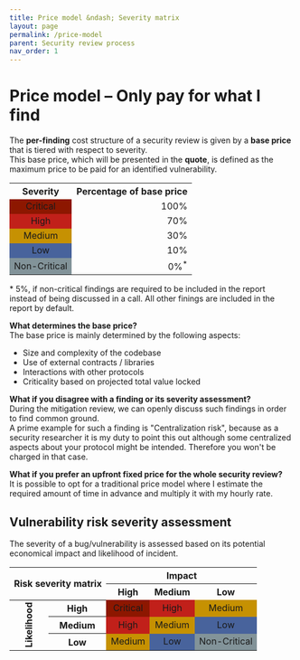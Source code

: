 ```yaml
---
title: Price model &ndash; Severity matrix
layout: page
permalink: /price-model
parent: Security review process
nav_order: 1
---
```


# Price model &ndash; Only pay for what I find

The **per-finding** cost structure of a security review is given by a **base price** that is tiered with respect to severity.  
This base price, which will be presented in the **quote**, is defined as the maximum price to be paid for an identified vulnerability.

<table style="min-width:30%" align="center">
  <tbody>
    <tr>
      <th>Severity</th>
      <th>Percentage of base price</th>
    </tr>
    <tr>
      <td align="center" style="background-color: #8D1700">Critical</td>
      <td align="right">100%</td>
    </tr>
    <tr>
      <td align="center" style="background-color: #C1201A">High</td>
      <td align="right">70%</td>
    </tr>
    <tr>
      <td align="center" style="background-color: #C69102">Medium</td>
      <td align="right">30%</td>
    </tr>
    <tr>
      <td align="center" style="background-color: #48639C">Low</td>
      <td align="right">10%</td>
    </tr>
    <tr>
      <td align="center" style="background-color: #829399">Non-Critical</td>
      <td align="right">0%<sup>*</sup></td>
    </tr>
  </tbody>
</table>

\* 5%, if non-critical findings are required to be included in the report instead of being discussed in a call. All other finings are included in the report by default.

**What determines the base price?**  
The base price is mainly determined by the following aspects:
* Size and complexity of the codebase
* Use of external contracts / libraries
* Interactions with other protocols
* Criticality based on projected total value locked

**What if you disagree with a finding or its severity assessment?**  
During the mitigation review, we can openly discuss such findings in order to find common ground.  
A prime example for such a finding is "Centralization risk", because as a security researcher it is my duty to point this out
although some centralized aspects about your protocol might be intended. Therefore you won't be charged in that case.  
  
**What if you prefer an upfront fixed price for the whole security review?**  
It is possible to opt for a traditional price model where I estimate the required amount of time in advance and multiply it with my hourly rate.


## Vulnerability risk severity assessment

The severity of a bug/vulnerability is assessed based on its potential economical impact and likelihood of incident.

<table style="min-width:30%" align="center">
  <tbody>
    <tr>
      <th colspan="2" rowspan="2">Risk severity matrix</th>
      <th colspan="3">Impact</th>
    </tr>
    <tr>
      <th>High</th>
      <th>Medium</th>
      <th>Low</th>
    </tr>
    <tr>
      <th rowspan="3" style="writing-mode: vertical-rl; transform: rotate(180deg); min-width: 45px;">Likelihood</th>
      <th>High</th>
      <td align="center" style="background-color: #8D1700">Critical</td>
      <td align="center" style="background-color: #C1201A">High</td>
      <td align="center" style="background-color: #C69102">Medium</td>
    </tr>
    <tr>
      <th>Medium</th>
      <td align="center" style="background-color: #C1201A">High</td>
      <td align="center" style="background-color: #C69102">Medium</td>
      <td align="center" style="background-color: #48639C">Low</td>
    </tr>
    <tr>
      <th>Low</th>
      <td align="center" style="background-color: #C69102">Medium</td>
      <td align="center" style="background-color: #48639C">Low</td>
      <td align="center" style="background-color: #829399">Non-Critical</td>
    </tr>
  </tbody>
</table>

